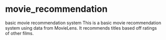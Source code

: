 # movie_recommendation
basic movie recommendation system
This is a basic movie recommendation system using data from MovieLens. 
It recommends titles based off ratings of other films.
